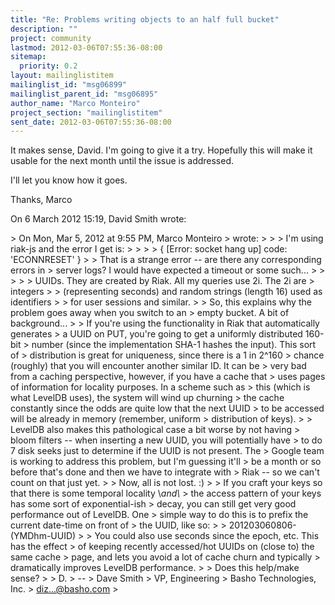 ```yaml
---
title: "Re: Problems writing objects to an half full bucket"
description: ""
project: community
lastmod: 2012-03-06T07:55:36-08:00
sitemap:
  priority: 0.2
layout: mailinglistitem
mailinglist_id: "msg06899"
mailinglist_parent_id: "msg06895"
author_name: "Marco Monteiro"
project_section: "mailinglistitem"
sent_date: 2012-03-06T07:55:36-08:00
---
```



It makes sense, David. I'm going to give it a try.
Hopefully this will make it usable for the next month
until the issue is addressed.

I'll let you know how it goes.

Thanks,
Marco

On 6 March 2012 15:19, David Smith  wrote:

&gt; On Mon, Mar 5, 2012 at 9:55 PM, Marco Monteiro 
&gt; wrote:
&gt;
&gt; &gt; I'm using riak-js and the error I get is:
&gt; &gt;
&gt; &gt; { [Error: socket hang up] code: 'ECONNRESET' }
&gt;
&gt; That is a strange error -- are there any corresponding errors in
&gt; server logs? I would have expected a timeout or some such...
&gt;
&gt; &gt;
&gt; &gt; UUIDs. They are created by Riak. All my queries use 2i. The 2i are
&gt; integers
&gt; &gt; (representing seconds) and random strings (length 16) used as identifiers
&gt; &gt; for user sessions and similar.
&gt;
&gt; So, this explains why the problem goes away when you switch to an
&gt; empty bucket. A bit of background...
&gt;
&gt; If you're using the functionality in Riak that automatically generates
&gt; a UUID on PUT, you're going to get a uniformly distributed 160-bit
&gt; number (since the implementation SHA-1 hashes the input). This sort of
&gt; distribution is great for uniqueness, since there is a 1 in 2^160
&gt; chance (roughly) that you will encounter another similar ID. It can be
&gt; very bad from a caching perspective, however, if you have a cache that
&gt; uses pages of information for locality purposes. In a scheme such as
&gt; this (which is what LevelDB uses), the system will wind up churning
&gt; the cache constantly since the odds are quite low that the next UUID
&gt; to be accessed will be already in memory (remember, uniform
&gt; distribution of keys).
&gt;
&gt; LevelDB also makes this pathological case a bit worse by not having
&gt; bloom filters -- when inserting a new UUID, you will potentially have
&gt; to do 7 disk seeks just to determine if the UUID is not present. The
&gt; Google team is working to address this problem, but I'm guessing it'll
&gt; be a month or so before that's done and then we have to integrate with
&gt; Riak -- so we can't count on that just yet.
&gt;
&gt; Now, all is not lost. :)
&gt;
&gt; If you craft your keys so that there is some temporal locality \\_and\\_
&gt; the access pattern of your keys has some sort of exponential-ish
&gt; decay, you can still get very good performance out of LevelDB. One
&gt; simple way to do this is to prefix the current date-time on front of
&gt; the UUID, like so:
&gt;
&gt; 201203060806- (YMDhm-UUID)
&gt;
&gt; You could also use seconds since the epoch, etc. This has the effect
&gt; of keeping recently accessed/hot UUIDs on (close to) the same cache
&gt; page, and lets you avoid a lot of cache churn and typically
&gt; dramatically improves LevelDB performance.
&gt;
&gt; Does this help/make sense?
&gt;
&gt; D.
&gt; --
&gt; Dave Smith
&gt; VP, Engineering
&gt; Basho Technologies, Inc.
&gt; diz...@basho.com
&gt;
